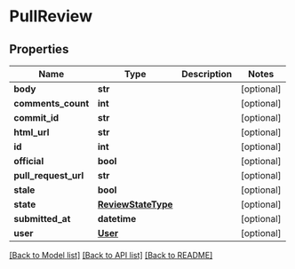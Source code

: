 # PullReview

## Properties
Name | Type | Description | Notes
------------ | ------------- | ------------- | -------------
**body** | **str** |  | [optional]
**comments_count** | **int** |  | [optional]
**commit_id** | **str** |  | [optional]
**html_url** | **str** |  | [optional]
**id** | **int** |  | [optional]
**official** | **bool** |  | [optional]
**pull_request_url** | **str** |  | [optional]
**stale** | **bool** |  | [optional]
**state** | [**ReviewStateType**](ReviewStateType.md) |  | [optional]
**submitted_at** | **datetime** |  | [optional]
**user** | [**User**](User.md) |  | [optional]

[[Back to Model list]](../README.md#documentation-for-models) [[Back to API list]](../README.md#documentation-for-api-endpoints) [[Back to README]](../README.md)


